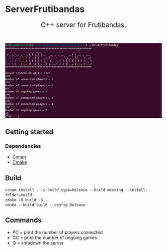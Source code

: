 # ServerFrutibandas

<p align=center style="font-size:150%;">
C++ server for Frutibandas.<br><br>
</p>

<p align="center">
<img alt="command_line_server" src="imgs/server.png">
</p>

## Getting started

### Dependencies

- [Conan](https://conan.io/)
- [Cmake](https://cmake.org/)

## Build

```
conan install . -s build_type=Release --build missing --install-folder=build
cmake -B build -S .
cmake --build build --config Release
```

## Commands

- PC = print the number of players connected
- GC = print the number of ongoing games
- Q  = shtudown the server
